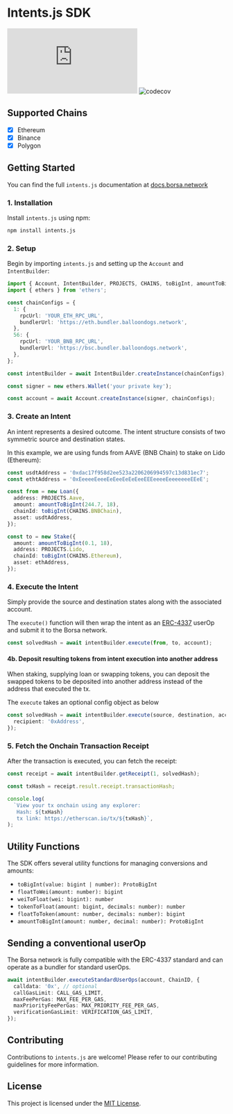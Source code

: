 # Intents.js SDK

![NPM Version](https://img.shields.io/npm/v/intents.js)
![codecov](https://codecov.io/gh/blndgs/intents.js/graph/badge.svg?token=TAVORU8E7D)

## Supported Chains

- [x] Ethereum
- [x] Binance
- [x] Polygon

## Getting Started

You can find the full `intents.js` documentation at [docs.borsa.network](https://docs.borsa.network/developer-guides/intents.js-sdk)

### 1. Installation

Install `intents.js` using npm:

```bash
npm install intents.js
```

### 2. Setup

Begin by importing `intents.js` and setting up the `Account` and `IntentBuilder`:

```typescript
import { Account, IntentBuilder, PROJECTS, CHAINS, toBigInt, amountToBigInt, Asset, Stake } from 'intents.js';
import { ethers } from 'ethers';

const chainConfigs = {
  1: {
    rpcUrl: 'YOUR_ETH_RPC_URL',
    bundlerUrl: 'https://eth.bundler.balloondogs.network',
  },
  56: {
    rpcUrl: 'YOUR_BNB_RPC_URL',
    bundlerUrl: 'https://bsc.bundler.balloondogs.network',
  },
};

const intentBuilder = await IntentBuilder.createInstance(chainConfigs);

const signer = new ethers.Wallet('your private key');

const account = await Account.createInstance(signer, chainConfigs);
```

### 3. Create an Intent

An intent represents a desired outcome. The intent structure consists of two symmetric source and destination states.

In this example, we are using funds from AAVE (BNB Chain) to stake on Lido (Ethereum):

```typescript
const usdtAddress = '0xdac17f958d2ee523a2206206994597c13d831ec7';
const ethtAddress = '0xEeeeeEeeeEeEeeEeEeEeeEEEeeeeEeeeeeeeEEeE';

const from = new Loan({
  address: PROJECTS.Aave,
  amount: amountToBigInt(244.7, 18),
  chainId: toBigInt(CHAINS.BNBChain),
  asset: usdtAddress,
});

const to = new Stake({
  amount: amountToBigInt(0.1, 18),
  address: PROJECTS.Lido,
  chainId: toBigInt(CHAINS.Ethereum),
  asset: ethAddress,
});
```

### 4. Execute the Intent

Simply provide the source and destination states along with the associated account.

The `execute()` function will then wrap the intent as an [ERC-4337](https://eips.ethereum.org/EIPS/eip-4337) userOp and submit it to the Borsa network.

```typescript
const solvedHash = await intentBuilder.execute(from, to, account);
```

#### 4b. Deposit resulting tokens from intent execution into another address

When staking, supplying loan or swapping tokens, you can deposit the
swapped tokens to be deposited into another address instead of the address
that executed the tx.

The `execute` takes an optional config object as below

```ts
const solvedHash = await intentBuilder.execute(source, destination, account, {
  recipient: '0xAddress',
});
```

### 5. Fetch the Onchain Transaction Receipt

After the transaction is executed, you can fetch the receipt:

```typescript
const receipt = await intentBuilder.getReceipt(1, solvedHash);

const txHash = receipt.result.receipt.transactionHash;

console.log(
  `View your tx onchain using any explorer:
   Hash: ${txHash}
   tx link: https://etherscan.io/tx/${txHash}`,
);
```

## Utility Functions

The SDK offers several utility functions for managing conversions and amounts:

- `toBigInt(value: bigint | number): ProtoBigInt`
- `floatToWei(amount: number): bigint`
- `weiToFloat(wei: bigint): number`
- `tokenToFloat(amount: bigint, decimals: number): number`
- `floatToToken(amount: number, decimals: number): bigint`
- `amountToBigInt(amount: number, decimal: number): ProtoBigInt`

## Sending a conventional userOp

The Borsa network is fully compatible with the ERC-4337 standard and can operate as a bundler for standard userOps.

```typescript
await intentBuilder.executeStandardUserOps(account, ChainID, {
  calldata: '0x', // optional
  callGasLimit: CALL_GAS_LIMIT,
  maxFeePerGas: MAX_FEE_PER_GAS,
  maxPriorityFeePerGas: MAX_PRIORITY_FEE_PER_GAS,
  verificationGasLimit: VERIFICATION_GAS_LIMIT,
});
```

## Contributing

Contributions to `intents.js` are welcome! Please refer to our contributing guidelines for more information.

## License

This project is licensed under the [MIT License](LICENSE).
